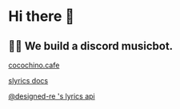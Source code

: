 # Hi there 👋

## 🙋‍♀️ We build a discord musicbot.
[cocochino.cafe](https://cocochino.cafe)

[slyrics docs](https://slyrics.cocochino.cafe)

[@designed-re 's lyrics api](https://lyricsapi.cocochino.cafe)


<!--

**Here are some ideas to get you started:**

🙋‍♀️ A short introduction - what is your organization all about?
🌈 Contribution guidelines - how can the community get involved?
👩‍💻 Useful resources - where can the community find your docs? Is there anything else the community should know?
🍿 Fun facts - what does your team eat for breakfast?
🧙 Remember, you can do mighty things with the power of [Markdown](https://docs.github.com/github/writing-on-github/getting-started-with-writing-and-formatting-on-github/basic-writing-and-formatting-syntax)
-->
